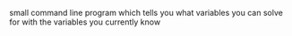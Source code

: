 small command line program which tells you what variables you can solve for with the variables you currently know
